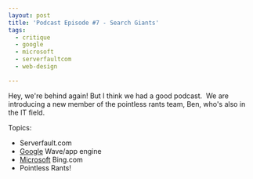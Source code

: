 ```yaml
---
layout: post
title: 'Podcast Episode #7 - Search Giants'
tags:
  - critique
  - google
  - microsoft
  - serverfaultcom
  - web-design

---
```


Hey, we're behind again! But I think we had a good podcast.  We are introducing a new member of the pointless rants team, Ben, who's also in the IT field.

Topics:
<ul>
	<li>Serverfault.com</li>
	<li><a class="wikinvest-suggestion-link" href="http://www.wikinvest.com/stock/Google_(GOOG)" target="_blank">Google</a> Wave/app engine</li>
	<li><a class="wikinvest-suggestion-link" href="http://www.wikinvest.com/stock/Microsoft_(MSFT)" target="_blank">Microsoft</a> Bing.com</li>
	<li>Pointless Rants!</li>
</ul>
